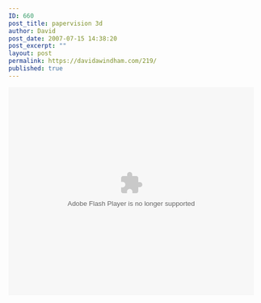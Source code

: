 ```yaml
---
ID: 660
post_title: papervision 3d
author: David
post_date: 2007-07-15 14:38:20
post_excerpt: ""
layout: post
permalink: https://davidawindham.com/219/
published: true
---
```

<embed src='http://admin.brightcove.com/destination/player/player.swf' bgcolor='#FFFFFF' flashVars='allowFullScreen=true&initVideoId=1078585951&servicesURL=http://www.brightcove.com&viewerSecureGatewayURL=https://www.brightcove.com&cdnURL=http://admin.brightcove.com&autoStart=false' base='http://admin.brightcove.com' name='bcPlayer' width='486' height='412' allowFullScreen='true' allowScriptAccess='always' seamlesstabbing='false' type='application/x-shockwave-flash' swLiveConnect='true' pluginspage='http://www.macromedia.com/shockwave/download/index.cgi?P1_Prod_Version=ShockwaveFlash'></embed>
